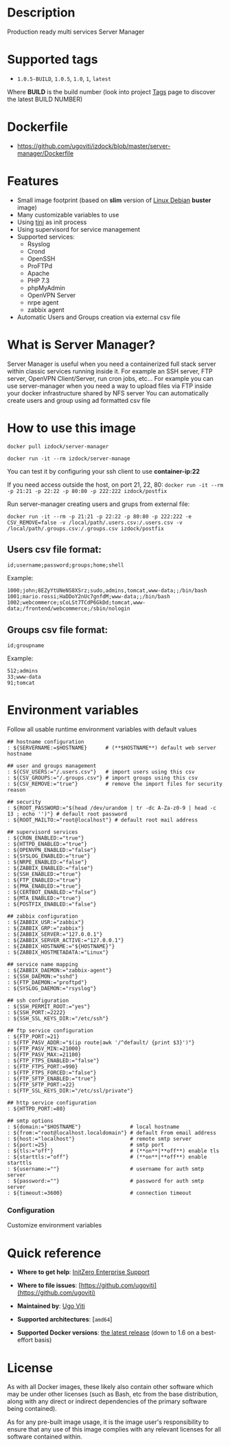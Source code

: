# Description
Production ready multi services Server Manager

# Supported tags
-	`1.0.5-BUILD`, `1.0.5`, `1.0`, `1`, `latest`

Where **BUILD** is the build number (look into project [Tags](tags/) page to discover the latest BUILD NUMBER)

# Dockerfile
- https://github.com/ugoviti/izdock/blob/master/server-manager/Dockerfile

# Features
- Small image footprint (based on **slim** version of [Linux Debian](/_/debian/) **buster** image)
- Many customizable variables to use
- Using [tini](https://github.com/krallin/tini) as init process
- Using supervisord for service management
- Supported services:
  - Rsyslog
  - Crond
  - OpenSSH
  - ProFTPd
  - Apache
  - PHP 7.3
  - phpMyAdmin
  - OpenVPN Server
  - nrpe agent
  - zabbix agent
- Automatic Users and Groups creation via external csv file

# What is Server Manager?
Server Manager is useful when you need a containerized full stack server within classic services running inside it.
For example an SSH server, FTP server, OpenVPN Client/Server, run cron jobs, etc...
For example you can use server-manager when you need a way to upload files via FTP inside your docker infrastructure shared by NFS server
You can automatically create users and group using ad formatted csv file

# How to use this image

```docker pull izdock/server-manager```

```docker run -it --rm izdock/server-manage```

You can test it by configuring your ssh client to use **container-ip:22**

If you need access outside the host, on port 21, 22, 80:
```docker run -it --rm -p 21:21 -p 22:22 -p 80:80 -p 222:222 izdock/postfix```

Run server-manager creating users and grups from external file:

```docker run -it --rm -p 21:21 -p 22:22 -p 80:80 -p 222:222 -e CSV_REMOVE=false -v /local/path/.users.csv:/.users.csv -v /local/path/.groups.csv:/.groups.csv izdock/postfix```

## Users csv file format:

```id;username;password;groups;home;shell```

Example:
```
1000;john;8EZyYtUNeNS8XSrz;sudo,admins,tomcat,www-data;;/bin/bash
1001;mario.rossi;HaDDoY2nUc7gnfdM;www-data;;/bin/bash
1002;webcommerce;sCoLSt7TCdP6GkDd;tomcat,www-data;/frontend/webcommerce;/sbin/nologin

```

## Groups csv file format:

```id;groupname```

Example:
```
512;admins
33;www-data
91;tomcat
```

# Environment variables

Follow all usable runtime environment variables with default values

```
## hostname configuration
: ${SERVERNAME:=$HOSTNAME}      # (**$HOSTNAME**) default web server hostname

## user and groups management
: ${CSV_USERS:="/.users.csv"}   # import users using this csv
: ${CSV_GROUPS:="/.groups.csv"} # import groups using this csv
: ${CSV_REMOVE:="true"}         # remove the import files for security reason

## security
: ${ROOT_PASSWORD:="$(head /dev/urandom | tr -dc A-Za-z0-9 | head -c 13 ; echo '')"} # default root password
: ${ROOT_MAILTO:="root@localhost"} # default root mail address

## supervisord services
: ${CRON_ENABLED:="true"}
: ${HTTPD_ENABLED:="true"}
: ${OPENVPN_ENABLED:="false"}
: ${SYSLOG_ENABLED:="true"}
: ${NRPE_ENABLED:="false"}
: ${ZABBIX_ENABLED:="false"}
: ${SSH_ENABLED:="true"}
: ${FTP_ENABLED:="true"}
: ${PMA_ENABLED:="true"}
: ${CERTBOT_ENABLED:="false"}
: ${MTA_ENABLED:="true"}
: ${POSTFIX_ENABLED:="false"}

## zabbix configuration
: ${ZABBIX_USR:="zabbix"}
: ${ZABBIX_GRP:="zabbix"}
: ${ZABBIX_SERVER:="127.0.0.1"}
: ${ZABBIX_SERVER_ACTIVE:="127.0.0.1"}
: ${ZABBIX_HOSTNAME:="${HOSTNAME}"}
: ${ZABBIX_HOSTMETADATA:="Linux"}

## service name mapping
: ${ZABBIX_DAEMON:="zabbix-agent"}
: ${SSH_DAEMON:="sshd"}
: ${FTP_DAEMON:="proftpd"}
: ${SYSLOG_DAEMON:="rsyslog"}

## ssh configuration
: ${SSH_PERMIT_ROOT:="yes"}
: ${SSH_PORT:=2222}
: ${SSH_SSL_KEYS_DIR:="/etc/ssh"}

## ftp service configuration
: ${FTP_PORT:=21}
: ${FTP_PASV_ADDR:="$(ip route|awk '/^default/ {print $3}')"}
: ${FTP_PASV_MIN:=21000}
: ${FTP_PASV_MAX:=21100}
: ${FTP_FTPS_ENABLED:="false"}
: ${FTP_FTPS_PORT:=990}
: ${FTP_FTPS_FORCED:="false"}
: ${FTP_SFTP_ENABLED:="true"}
: ${FTP_SFTP_PORT:=22}
: ${FTP_SSL_KEYS_DIR:="/etc/ssl/private"}

## http service configuration
: ${HTTPD_PORT:=80}

## smtp options
: ${domain:="$HOSTNAME"}                # local hostname
: ${from:="root@localhost.localdomain"} # default From email address
: ${host:="localhost"}                  # remote smtp server
: ${port:=25}                           # smtp port
: ${tls:="off"}                         # (**on**|**off**) enable tls
: ${starttls:="off"}                    # (**on**|**off**) enable starttls
: ${username:=""}                       # username for auth smtp server
: ${password:=""}                       # password for auth smtp server
: ${timeout:=3600}                      # connection timeout
```

### Configuration
Customize environment variables


# Quick reference

-	**Where to get help**:
	[InitZero Enterprise Support](https://www.initzero.it/)

-	**Where to file issues**:
	[https://github.com/ugoviti](https://github.com/ugoviti)

-	**Maintained by**:
	[Ugo Viti](https://github.com/ugoviti)

-	**Supported architectures**:
	[`amd64`]

-	**Supported Docker versions**:
	[the latest release](https://github.com/docker/docker-ce/releases/latest) (down to 1.6 on a best-effort basis)

# License

As with all Docker images, these likely also contain other software which may be under other licenses (such as Bash, etc from the base distribution, along with any direct or indirect dependencies of the primary software being contained).

As for any pre-built image usage, it is the image user's responsibility to ensure that any use of this image complies with any relevant licenses for all software contained within.
